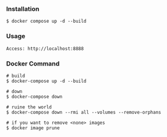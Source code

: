 ### Installation
```
$ docker compose up -d --build
```

### Usage
```
Access: http://localhost:8888 
```


### Docker Command
```
# build
$ docker-compose up -d --build

# down
$ docker-compose down

# ruine the world
$ docker-compose down --rmi all --volumes --remove-orphans 

# if you want to remove <none> images
$ docker image prune
```